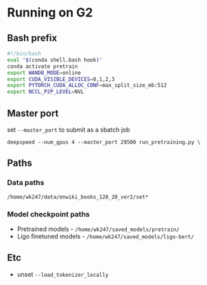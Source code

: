 # Running on G2

## Bash prefix
```bash
#!/bin/bash
eval "$(conda shell.bash hook)"
conda activate pretrain
export WANDB_MODE=online
export CUDA_VISIBLE_DEVICES=0,1,2,3
export PYTORCH_CUDA_ALLOC_CONF=max_split_size_mb:512
export NCCL_P2P_LEVEL=NVL
```

## Master port
set `--master_port` to submit as a sbatch job
```
deepspeed --num_gpus 4 --master_port 29500 run_pretraining.py \
```

## Paths
### Data paths
`/home/wk247/data/enwiki_books_128_20_ver2/set*`

### Model checkpoint paths
* Pretrained models - `/home/wk247/saved_models/pretrain/`
* Ligo finetuned models - `/home/wk247/saved_models/ligo-bert/`

## Etc
* unset `--load_tokenizer_locally`

